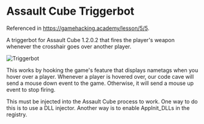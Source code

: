 # Assault Cube Triggerbot
Referenced in https://gamehacking.academy/lesson/5/5.

A triggerbot for Assault Cube 1.2.0.2 that fires the player's weapon whenever the crosshair goes over another player.

![Triggerbot](https://github.com/GameHackingAcademy/AssaultCube_Triggerbot/blob/master/cube.gif?raw=true)

This works by hooking the game's feature that displays nametags when you hover over a player. Whenever a player is hovered over, our code cave will send a mouse down event to the game. Otherwise, it will send a mouse up event to stop firing.

This must be injected into the Assault Cube process to work. One way to do this is to use a DLL injector. Another way is to enable AppInit_DLLs in the registry.

